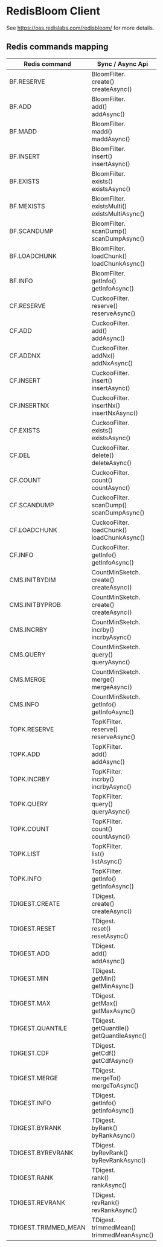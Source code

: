 # RedisBloom Client
See https://oss.redislabs.com/redisbloom/ for more details.

## Redis commands mapping
Redis command|Sync / Async Api|
| --- | --- |
BF.RESERVE | BloomFilter.<br/>create()<br/>createAsync() |
BF.ADD | BloomFilter.<br/>add()<br/>addAsync() |
BF.MADD | BloomFilter.<br/>madd()<br/>maddAsync() |
BF.INSERT | BloomFilter.<br/>insert()<br/>insertAsync() |
BF.EXISTS | BloomFilter.<br/>exists()<br/>existsAsync() |
BF.MEXISTS | BloomFilter.<br/>existsMulti()<br/>existsMultiAsync() |
BF.SCANDUMP | BloomFilter.<br/>scanDump()<br/>scanDumpAsync() |
BF.LOADCHUNK | BloomFilter.<br/>loadChunk()<br/>loadChunkAsync() |
BF.INFO | BloomFilter.<br/>getInfo()<br/>getInfoAsync() |
CF.RESERVE | CuckooFilter.<br/>reserve()<br/>reserveAsync() |
CF.ADD | CuckooFilter.<br/>add()<br/>addAsync() |
CF.ADDNX | CuckooFilter.<br/>addNx()<br/>addNxAsync() |
CF.INSERT | CuckooFilter.<br/>insert()<br/>insertAsync() |
CF.INSERTNX | CuckooFilter.<br/>insertNx()<br/>insertNxAsync() |
CF.EXISTS | CuckooFilter.<br/>exists()<br/>existsAsync() |
CF.DEL | CuckooFilter.<br/>delete()<br/>deleteAsync() |
CF.COUNT | CuckooFilter.<br/>count()<br/>countAsync() |
CF.SCANDUMP | CuckooFilter.<br/>scanDump()<br/>scanDumpAsync() |
CF.LOADCHUNK | CuckooFilter.<br/>loadChunk()<br/>loadChunkAsync() |
CF.INFO | CuckooFilter.<br/>getInfo()<br/>getInfoAsync() |
CMS.INITBYDIM | CountMinSketch.<br/>create()<br/>createAsync() |
CMS.INITBYPROB | CountMinSketch.<br/>create()<br/>createAsync() |
CMS.INCRBY | CountMinSketch.<br/>incrby()<br/>incrbyAsync() |
CMS.QUERY | CountMinSketch.<br/>query()<br/>queryAsync() |
CMS.MERGE | CountMinSketch.<br/>merge()<br/>mergeAsync() |
CMS.INFO | CountMinSketch.<br/>getInfo()<br/>getInfoAsync() |
TOPK.RESERVE | TopKFilter.<br/>reserve()<br/>reserveAsync() |
TOPK.ADD | TopKFilter.<br/>add()<br/>addAsync() |
TOPK.INCRBY | TopKFilter.<br/>incrby()<br/>incrbyAsync() |
TOPK.QUERY | TopKFilter.<br/>query()<br/>queryAsync() |
TOPK.COUNT | TopKFilter.<br/>count()<br/>countAsync() |
TOPK.LIST | TopKFilter.<br/>list()<br/>listAsync() |
TOPK.INFO | TopKFilter.<br/>getInfo()<br/>getInfoAsync() |
TDIGEST.CREATE | TDigest.<br/>create()<br/>createAsync() |
TDIGEST.RESET | TDigest.<br/>reset()<br/>resetAsync() |
TDIGEST.ADD | TDigest.<br/>add()<br/>addAsync() |
TDIGEST.MIN | TDigest.<br/>getMin()<br/>getMinAsync() |
TDIGEST.MAX | TDigest.<br/>getMax()<br/>getMaxAsync() |
TDIGEST.QUANTILE | TDigest.<br/>getQuantile()<br/>getQuantileAsync() |
TDIGEST.CDF | TDigest.<br/>getCdf()<br/>getCdfAsync() |
TDIGEST.MERGE | TDigest.<br/>mergeTo()<br/>mergeToAsync() |
TDIGEST.INFO | TDigest.<br/>getInfo()<br/>getInfoAsync() |
TDIGEST.BYRANK | TDigest.<br/>byRank()<br/>byRankAsync() |
TDIGEST.BYREVRANK | TDigest.<br/>byRevRank()<br/>byRevRankAsync() |
TDIGEST.RANK | TDigest.<br/>rank()<br/>rankAsync() |
TDIGEST.REVRANK | TDigest.<br/>revRank()<br/>revRankAsync() |
TDIGEST.TRIMMED_MEAN | TDigest.<br/>trimmedMean()<br/>trimmedMeanAsync() |


